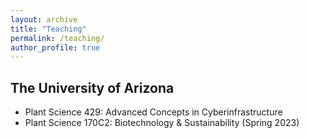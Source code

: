 ```yaml
---
layout: archive
title: "Teaching"
permalink: /teaching/
author_profile: true
---
```


<!-- {% include base_path %}

{% for post in site.teaching reversed %}
  {% include archive-single.html %}
{% endfor %} -->

## The University of Arizona
- Plant Science 429: Advanced Concepts in Cyberinfrastructure
- Plant Science 170C2: Biotechnology & Sustainability (Spring 2023)
